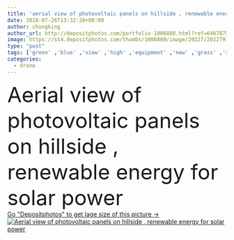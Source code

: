 ```yaml
---
title: 'aerial view of photovoltaic panels on hillside , renewable energy for solar power'
date: 2018-07-26T13:32:28+00:00
author: chungking
author_url: http://depositphotos.com/portfolio-1006880.html?ref=64678756
image: https://st4.depositphotos.com/thumbs/1006880/image/20227/202279124/api_thumb_450.jpg?forcejpeg=true
type: "post"
tags: ['green' ,'blue' ,'view' ,'high' ,'equipment' ,'new' ,'grass' ,'sunlight' ,'field' ,'nature' ,'outdoor' ,'environment' ,'plant' ,'rural' ,'sunny' ,'energy' ,'solar' ,'electric' ,'electricity' ,'generation' ,'power' ,'technology' ,'road' ,'modern' ,'industry' ,'ecology' ,'panel' ,'way' ,'countryside' ,'clean' ,'environmental' ,'china' ,'hillside' ,'alternative' ,'station' ,'aerial' ,'renewable' ,'sustainable' ,'drone' ,'photovoltaic' ]
categories: 
  - drone
---
```

<div aling="center">
            <font size="60"> Aerial view of photovoltaic panels on hillside , renewable energy for solar power</font>   
</div>
<div>
    <a href='https://depositphotos.com/202279124/stock-photo-aerial-view-photovoltaic-panels-hillside.html?ref=64678756' target=_blank > Go "Depositphotos" to get lage size of this picture ->
        <img href='https://depositphotos.com/202279124/stock-photo-aerial-view-photovoltaic-panels-hillside.html?ref=64678756' src='https://st4.depositphotos.com/1006880/20227/i/950/depositphotos_202279124-stock-photo-aerial-view-photovoltaic-panels-hillside.jpg?forcejpeg=true' alt='Aerial view of photovoltaic panels on hillside , renewable energy for solar power' >
    </a>
</div>
